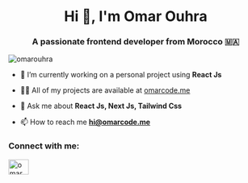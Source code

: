 <h1 align="center">Hi 👋, I'm Omar Ouhra</h1>
<h3 align="center">A passionate frontend developer from Morocco 🇲🇦</h3>

<p align="left"> <img src="https://komarev.com/ghpvc/?username=omarouhra&label=Profile%20views&color=0e75b6&style=flat" alt="omarouhra" /> </p>



- 🌱 I’m currently working on a personal project using **React Js**

- 👨‍💻 All of my projects are available at [omarcode.me](https://www.omarcode.me/)

- 💬 Ask me about **React Js, Next Js, Tailwind Css**

- 📫 How to reach me **hi@omarcode.me**



<h3 align="left">Connect with me:</h3>
<p align="left">
<a href="https://instagram.com/omar.code" target="blank"><img align="center" src="https://raw.githubusercontent.com/rahuldkjain/github-profile-readme-generator/master/src/images/icons/Social/instagram.svg" alt="omar.code" height="30" width="40" /></a>
</p>
